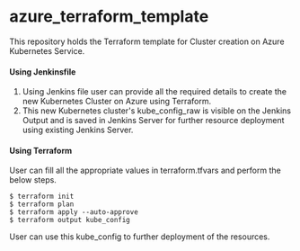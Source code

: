 # azure_terraform_template

This repository holds the Terraform template for Cluster creation on Azure Kubernetes Service.

#### Using Jenkinsfile

1. Using Jenkins file user can provide all the required details to create the new Kubernetes Cluster on Azure using Terraform.
2. This new Kubernetes cluster's kube_config_raw is visible on the Jenkins Output and is saved in Jenkins Server for further resource deployment using existing Jenkins Server.

#### Using Terraform

User can fill all the appropriate values in terraform.tfvars and perform the below steps.

```
$ terraform init
$ terraform plan
$ terraform apply --auto-approve
$ terraform output kube_config
```

User can use this kube_config to further deployment of the resources.